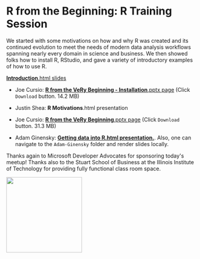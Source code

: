 # R from the Beginning: R Training Session

We started with some motivations on how and why R was created and its continued evolution to meet the needs of modern data analysis workflows spanning nearly every domain in science and business. We then showed folks how to install R, RStudio, and gave a variety of introductory examples of how to use R.

[**Introduction**.html slides](https://htmlpreview.github.io/?https://github.com/Chicago-R-User-Group/2018-n4-R-from-the-Beginning/blob/master/intro-slides.html#1)

- Joe Cursio: [**R from the VeRy Beginning - Installation**.pptx page](https://github.com/Chicago-R-User-Group/2018-n4-R-from-the-Beginning/blob/master/Joe-Cursio/R-from-the-VeRy-Beginning--Installation.pptx) (Click `Download` button. 14.2 MB)

- Justin Shea: **R Motivations**.html presentation

- Joe Cursio: [**R from the VeRy Beginning**.pptx page](https://github.com/Chicago-R-User-Group/2018-n4-R-from-the-Beginning/blob/master/Joe-Cursio/R-from-the-VeRy-Beginning--Introduction.pptx) (Click `Download` button. 31.3 MB)

- Adam Ginensky: [**Getting data into R.html presentation.**](https://htmlpreview.github.io/?https://github.com/Chicago-R-User-Group/2018-n4-R-from-the-Beginning/blob/master/Adam-Ginensky/Data_Into_R_ap14.html). Also, one can navigate to the `Adam-Ginensky` folder and render slides locally.

Thanks again to Microsoft Developer Advocates for sponsoring today's meetup! Thanks also to the Stuart School of Business at the Illinois Institute of Technology for providing fully functional class room space.

<img src="https://github.com/Chicago-R-User-Group/2018-n4-R-from-the-Beginning/blob/master/images/BitDevAdvocate.png" height="200" />
